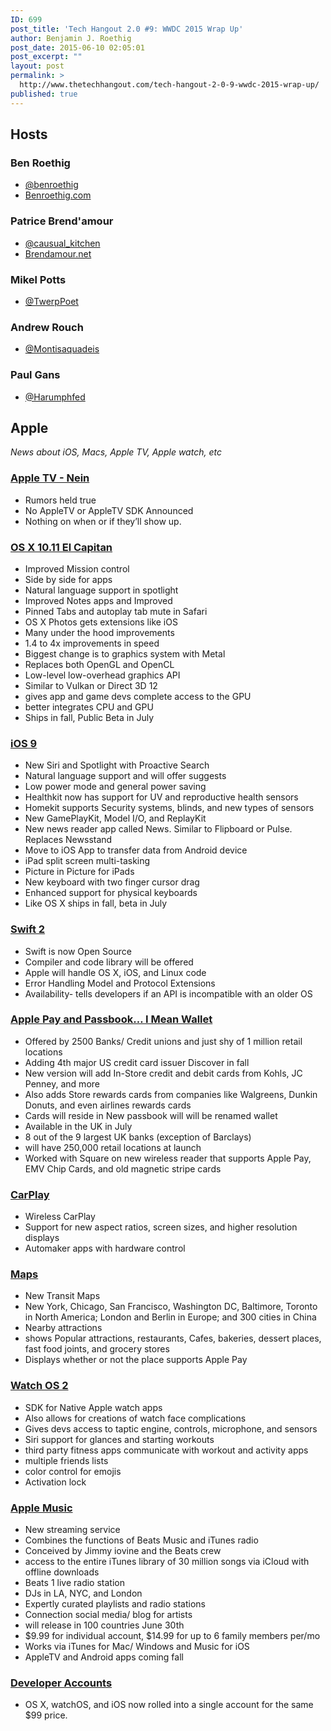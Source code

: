 ```yaml
---
ID: 699
post_title: 'Tech Hangout 2.0 #9: WWDC 2015 Wrap Up'
author: Benjamin J. Roethig
post_date: 2015-06-10 02:05:01
post_excerpt: ""
layout: post
permalink: >
  http://www.thetechhangout.com/tech-hangout-2-0-9-wwdc-2015-wrap-up/
published: true
---
```

## Hosts
### Ben Roethig
- [@benroethig](http://www.twitter.com/benroethig)
- [Benroethig.com](http://www.Benroethig.com)

### Patrice Brend'amour
- [@causual_kitchen](http://www.twitter.com/causual_kitchen)
- [Brendamour.net](http://www.Brendamour.net)

### Mikel Potts
- [@TwerpPoet](http://www.twitter.com/TwerpPoet)

### Andrew Rouch
- [@Montisaquadeis](http://www.twitter.com/Montisaquadeis)

### Paul Gans
- [@Harumphfed](https://twitter.com/Harumphfed)

## Apple
<em>News about iOS, Macs, Apple TV, Apple watch, etc</em>

### [Apple TV - Nein](http://www.benroethig.com/2015/06/wwdc-2015-everything-announced.html)
- Rumors held true
- No AppleTV or AppleTV SDK Announced
- Nothing on when or if they’ll show up.

### [OS X 10.11 El Capitan](http://www.benroethig.com/2015/06/wwdc-2015-everything-announced.html)
- Improved Mission control
- Side by side for apps
- Natural language support in spotlight
- Improved Notes apps and Improved 
- Pinned Tabs and autoplay tab mute in Safari
- OS X Photos gets extensions like iOS
- Many under the hood improvements 
- 1.4 to 4x improvements in speed
- Biggest change is to graphics system with Metal
- Replaces both OpenGL and OpenCL
- Low-level low-overhead graphics API
- Similar to Vulkan or Direct 3D 12
- gives app and game devs complete access to the GPU
- better integrates CPU and GPU
- Ships in fall, Public Beta in July

### [iOS 9](http://www.benroethig.com/2015/06/wwdc-2015-everything-announced.html)
- New Siri and Spotlight with Proactive Search
- Natural language support and will offer suggests
- Low power mode and general power saving
- Healthkit now has support for UV and reproductive health sensors
- Homekit supports Security systems, blinds, and new types of sensors
- New GamePlayKit, Model I/O, and ReplayKit
- New news reader app called News.  Similar to Flipboard or Pulse.  Replaces Newsstand
- Move to iOS App to transfer data from Android device
- iPad split screen multi-tasking
- Picture in Picture for iPads
- New keyboard with two finger cursor drag
- Enhanced support for physical keyboards
- Like OS X ships in fall, beta in July

### [Swift 2](https://developer.apple.com/swift/blog/?id=29)
- Swift is now Open Source
- Compiler and code library will be offered
- Apple will handle OS X, iOS, and Linux code
- Error Handling Model and Protocol Extensions
- Availability- tells developers if an API is incompatible with an older OS

### [Apple Pay and Passbook… I Mean Wallet](http://www.benroethig.com/2015/06/wwdc-2015-everything-announced.html)
- Offered by 2500 Banks/ Credit unions and just shy of 1 million retail locations
- Adding 4th major US credit card issuer Discover in fall
- New version will add In-Store credit and debit cards from Kohls, JC Penney, and more 
- Also adds Store rewards cards from companies like Walgreens, Dunkin Donuts, and even airlines rewards cards
- Cards will reside in New passbook will will be renamed wallet
- Available in the UK in July
- 8 out of the 9 largest UK banks (exception of Barclays)
- will have 250,000 retail locations at launch
- Worked with Square on new wireless reader that supports Apple Pay, EMV Chip Cards, and old magnetic stripe cards

### [CarPlay](http://www.carplaylife.com/news/wireless-carplay-car-apps-confirmed-for-ios9/)
- Wireless CarPlay
- Support for new aspect ratios, screen sizes, and higher resolution displays
- Automaker apps with hardware control

### [Maps](http://www.benroethig.com/2015/06/wwdc-2015-everything-announced.html)
- New Transit Maps
- New York, Chicago, San Francisco, Washington DC, Baltimore, Toronto in North America; London and Berlin in Europe; and 300 cities in China
- Nearby attractions
- shows Popular attractions, restaurants, Cafes, bakeries, dessert places, fast food joints, and grocery stores
- Displays whether or not the place supports Apple Pay

### [Watch OS 2](http://www.benroethig.com/2015/06/wwdc-2015-everything-announced.html)
- SDK for Native Apple watch apps
- Also allows for creations of watch face complications
- Gives devs access to taptic engine, controls, microphone, and sensors
- Siri support for glances and starting workouts
- third party fitness apps communicate with workout and activity apps
- multiple friends lists
- color control for emojis
- Activation lock

### [Apple Music](http://www.benroethig.com/2015/06/wwdc-2015-everything-announced.html)
- New streaming service
- Combines the functions of Beats Music and iTunes radio
- Conceived by Jimmy iovine and the Beats crew
- access to the entire iTunes library of 30 million songs  via iCloud with offline downloads
- Beats 1 live radio station
- DJs in LA, NYC, and London
- Expertly curated playlists and radio stations
- Connection social media/ blog for artists
- will release in 100 countries June 30th
- $9.99 for individual account, $14.99 for up to 6 family members per/mo
- Works via iTunes for Mac/ Windows and Music for iOS
- AppleTV and Android apps coming fall

### [Developer Accounts](http://www.appleworld.today/blog/2015/6/8/apple-unifies-developer-programs-into-new-apple-developer-program)
- OS X, watchOS, and iOS now rolled into a single account for the same $99 price.
